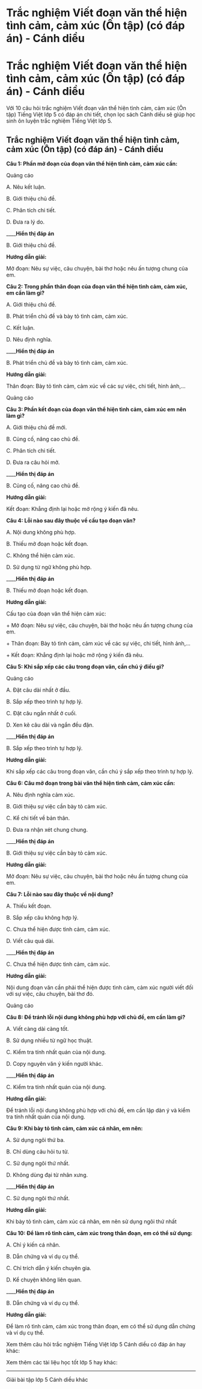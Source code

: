 # Trắc nghiệm Viết đoạn văn thể hiện tình cảm, cảm xúc (Ôn tập) (có đáp án) - Cánh diều

# Trắc nghiệm Viết đoạn văn thể hiện tình cảm, cảm xúc (Ôn tập) (có đáp án) - Cánh diều

Với 10 câu hỏi trắc nghiệm Viết đoạn văn thể hiện tình cảm, cảm xúc (Ôn tập) Tiếng Việt lớp 5 có đáp án chi tiết, chọn lọc sách Cánh diều sẽ giúp học sinh ôn luyện trắc nghiệm Tiếng Việt lớp 5.

## Trắc nghiệm Viết đoạn văn thể hiện tình cảm, cảm xúc (Ôn tập) (có đáp án) - Cánh diều

**Câu 1: Phần mở đoạn của đoạn văn thể hiện tình cảm, cảm xúc cần:**

Quảng cáo

A. Nêu kết luận.

B. Giới thiệu chủ đề.

C. Phân tích chi tiết.

D. Đưa ra lý do.

____**Hiển thị đáp án**

B. Giới thiệu chủ đề.

**Hướng dẫn giải:**

Mở đoạn: Nêu sự việc, câu chuyện, bài thơ hoặc nêu ấn tượng chung của em. 

**Câu 2: Trong phần thân đoạn của đoạn văn thể hiện tình cảm, cảm xúc, em cần làm gì?**

A. Giới thiệu chủ đề.

B. Phát triển chủ đề và bày tỏ tình cảm, cảm xúc.

C. Kết luận.

D. Nêu định nghĩa.

____**Hiển thị đáp án**

B. Phát triển chủ đề và bày tỏ tình cảm, cảm xúc.

**Hướng dẫn giải:**

Thân đoạn: Bày tỏ tình cảm, cảm xúc về các sự việc, chi tiết, hình ảnh,…

Quảng cáo

**Câu 3: Phần kết đoạn của đoạn văn thể hiện tình cảm, cảm xúc em nên làm gì?**

A. Giới thiệu chủ đề mới.

B. Củng cố, nâng cao chủ đề.

C. Phân tích chi tiết.

D. Đưa ra câu hỏi mở.

____**Hiển thị đáp án**

B. Củng cố, nâng cao chủ đề.

**Hướng dẫn giải:**

Kết đoạn: Khẳng định lại hoặc mở rộng ý kiến đã nêu.

**Câu 4: Lỗi nào sau đây thuộc về cấu tạo đoạn văn?**

A. Nội dung không phù hợp.

B. Thiếu mở đoạn hoặc kết đoạn.

C. Không thể hiện cảm xúc.

D. Sử dụng từ ngữ không phù hợp.

____**Hiển thị đáp án**

B. Thiếu mở đoạn hoặc kết đoạn.

**Hướng dẫn giải:**

Cấu tạo của đoạn văn thể hiện cảm xúc:

\+ Mở đoạn: Nêu sự việc, câu chuyện, bài thơ hoặc nêu ấn tượng chung của em.

\+ Thân đoạn: Bày tỏ tình cảm, cảm xúc về các sự việc, chi tiết, hình ảnh,…

\+ Kết đoạn: Khẳng định lại hoặc mở rộng ý kiến đã nêu.

**Câu 5: Khi sắp xếp các câu trong đoạn văn, cần chú ý điều gì?**

Quảng cáo

A. Đặt câu dài nhất ở đầu.

B. Sắp xếp theo trình tự hợp lý.

C. Đặt câu ngắn nhất ở cuối.

D. Xen kẽ câu dài và ngắn đều đặn.

____**Hiển thị đáp án**

B. Sắp xếp theo trình tự hợp lý.

**Hướng dẫn giải:**

Khi sắp xếp các câu trong đoạn văn, cần chú ý sắp xếp theo trình tự hợp lý.

**Câu 6: Câu mở đoạn trong bài văn thể hiện tình cảm, cảm xúc cần:**

A. Nêu định nghĩa cảm xúc.

B. Giới thiệu sự việc cần bày tỏ cảm xúc.

C. Kể chi tiết về bản thân.

D. Đưa ra nhận xét chung chung.

____**Hiển thị đáp án**

B. Giới thiệu sự việc cần bày tỏ cảm xúc.

**Hướng dẫn giải:**

Mở đoạn: Nêu sự việc, câu chuyện, bài thơ hoặc nêu ấn tượng chung của em.

**Câu 7: Lỗi nào sau đây thuộc về nội dung?**

A. Thiếu kết đoạn.

B. Sắp xếp câu không hợp lý.

C. Chưa thể hiện được tình cảm, cảm xúc.

D. Viết câu quá dài.

____**Hiển thị đáp án**

C. Chưa thể hiện được tình cảm, cảm xúc.

**Hướng dẫn giải:**

Nội dung đoạn văn cần phải thể hiện được tình cảm, cảm xúc người viết đối với sự việc, câu chuyện, bài thơ đó. 

Quảng cáo

**Câu 8: Để tránh lỗi nội dung không phù hợp với chủ đề, em cần làm gì?**

A. Viết càng dài càng tốt.

B. Sử dụng nhiều từ ngữ học thuật.

C. Kiểm tra tính nhất quán của nội dung.

D. Copy nguyên văn ý kiến người khác.

____**Hiển thị đáp án**

C. Kiểm tra tính nhất quán của nội dung.

**Hướng dẫn giải:**

Để tránh lỗi nội dung không phù hợp với chủ đề, em cần lập dàn ý và kiểm tra tính nhất quán của nội dung. 

**Câu 9: Khi bày tỏ tình cảm, cảm xúc cá nhân, em nên:**

A. Sử dụng ngôi thứ ba.

B. Chỉ dùng câu hỏi tu từ.

C. Sử dụng ngôi thứ nhất.

D. Không dùng đại từ nhân xưng.

____**Hiển thị đáp án**

C. Sử dụng ngôi thứ nhất.

**Hướng dẫn giải:**

Khi bày tỏ tình cảm, cảm xúc cá nhân, em nên sử dụng ngôi thứ nhất

**Câu 10: Để làm rõ tình cảm, cảm xúc trong thân đoạn, em có thể sử dụng:**

A. Chỉ ý kiến cá nhân.

B. Dẫn chứng và ví dụ cụ thể.

C. Chỉ trích dẫn ý kiến chuyên gia.

D. Kể chuyện không liên quan.

____**Hiển thị đáp án**

B. Dẫn chứng và ví dụ cụ thể.

**Hướng dẫn giải:**

Để làm rõ tình cảm, cảm xúc trong thân đoạn, em có thể sử dụng dẫn chứng và ví dụ cụ thể. 

Xem thêm câu hỏi trắc nghiệm Tiếng Việt lớp 5 Cánh diều có đáp án hay khác:

Xem thêm các tài liệu học tốt lớp 5 hay khác:

* * *

Giải bài tập lớp 5 Cánh diều khác
